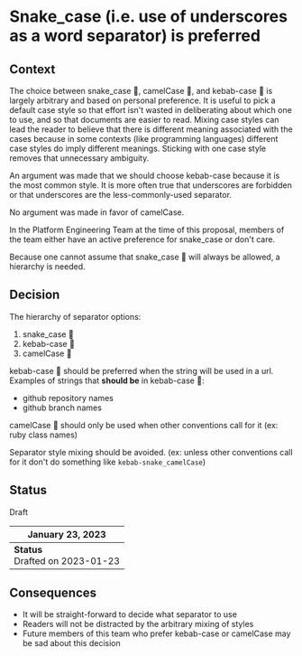 # Snake_case (i.e. use of underscores as a word separator) is preferred

## Context

The choice between snake_case 🐍, camelCase 🐪, and kebab-case 🍢 is largely
arbitrary and based on personal preference. It is useful to pick a default case
style so that effort isn't wasted in deliberating about which one to use, and
so that documents are easier to read. Mixing case styles can lead the reader to
believe that there is different meaning associated with the cases because in
some contexts (like programming languages) different case styles do imply
different meanings. Sticking with one case style removes that unnecessary
ambiguity.

An argument was made that we should choose kebab-case because it is the most common
style. It is more often true that underscores are forbidden or that underscores
are the less-commonly-used separator.

No argument was made in favor of camelCase.

In the Platform Engineering Team at the time of this proposal, members of the
team either have an active preference for snake_case or don't care.

Because one cannot assume that snake_case 🐍 will always be allowed, a
hierarchy is needed.

## Decision

The hierarchy of separator options:

1. snake_case 🐍
1. kebab-case 🍢
1. camelCase 🐪

kebab-case 🍢 should be preferred when the string will be used in a url.
Examples of strings that **should be** in kebab-case 🍢:

* github repository names
* github branch names

camelCase 🐪 should only be used when other conventions call for it (ex: ruby
class names)

Separator style mixing should be avoided. (ex: unless other conventions call
for it don't do something like  `kebab-snake_camelCase`)

## Status

Draft

| January 23, 2023 |
|-----------------|
| **Status** <br> Drafted on 2023-01-23 |

## Consequences

* It will be straight-forward to decide what separator to use
* Readers will not be distracted by the arbitrary mixing of styles
* Future members of this team who prefer kebab-case or camelCase may be sad
  about this decision
